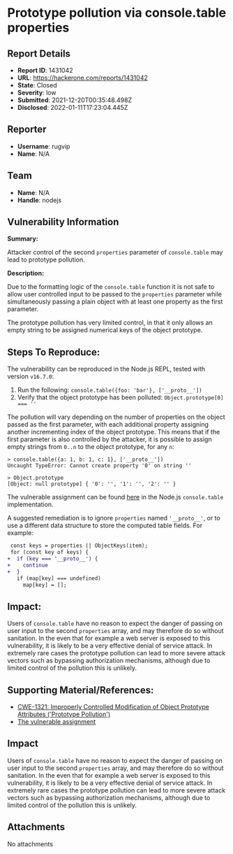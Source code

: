 # Prototype pollution via console.table properties

## Report Details
- **Report ID**: 1431042
- **URL**: https://hackerone.com/reports/1431042
- **State**: Closed
- **Severity**: low
- **Submitted**: 2021-12-20T00:35:48.498Z
- **Disclosed**: 2022-01-11T17:23:04.445Z

## Reporter
- **Username**: rugvip
- **Name**: N/A

## Team
- **Name**: N/A
- **Handle**: nodejs

## Vulnerability Information
**Summary:**

Attacker control of the second `properties` parameter of `console.table` may lead to prototype pollution.

**Description:**

Due to the formatting logic of the `console.table` function it is not safe to allow user controlled input to be passed to the `properties` parameter while simultaneously passing a plain object with at least one property as the first parameter.

The prototype pollution has very limited control, in that it only allows an empty string to be assigned numerical keys of the object prototype.

## Steps To Reproduce:

The vulnerability can be reproduced in the Node.js REPL, tested with version `v16.7.0`:

  1. Run the following: `console.table({foo: 'bar'}, ['__proto__'])`
  2. Verify that the object prototype has been polluted: `Object.prototype[0] === ''`

The pollution will vary depending on the number of properties on the object passed as the first parameter, with each additional property assigning another incrementing index of the object prototype. This means that if the first parameter is also controlled by the attacker, it is possible to assign empty strings from `0..n` to the object prototype, for any `n`:

```
> console.table({a: 1, b: 1, c: 1}, ['__proto__'])
Uncaught TypeError: Cannot create property '0' on string ''

> Object.prototype
[Object: null prototype] { '0': '', '1': '', '2': '' }
```

The vulnerable assignment can be found [here](https://github.com/nodejs/node/blob/3f7dabdfdc9e2a3cd3f92e377755c0dd43f6751b/lib/internal/console/constructor.js#L576) in the Node.js `console.table` implementation.

A suggested remediation is to ignore `properties` named `'__proto__'`, or to use a different data structure to store the computed table fields. For example:

```diff
 const keys = properties || ObjectKeys(item);
 for (const key of keys) {
+  if (key === '__proto__') {
+    continue
+  }
   if (map[key] === undefined)
     map[key] = [];
```

## Impact:

Users of `console.table` have no reason to expect the danger of passing on user input to the second `properties` array, and may therefore do so without sanitation. In the even that for example a web server is exposed to this vulnerability, it is likely to be a very effective denial of service attack. In extremely rare cases the prototype pollution can lead to more severe attack vectors such as bypassing authorization mechanisms, although due to limited control of the pollution this is unlikely.

## Supporting Material/References:

  * [CWE-1321: Improperly Controlled Modification of Object Prototype Attributes ('Prototype Pollution')](https://cwe.mitre.org/data/definitions/1321.html)
  * [The vulnerable assignment](https://github.com/nodejs/node/blob/3f7dabdfdc9e2a3cd3f92e377755c0dd43f6751b/lib/internal/console/constructor.js#L576)

## Impact

Users of `console.table` have no reason to expect the danger of passing on user input to the second `properties` array, and may therefore do so without sanitation. In the even that for example a web server is exposed to this vulnerability, it is likely to be a very effective denial of service attack. In extremely rare cases the prototype pollution can lead to more severe attack vectors such as bypassing authorization mechanisms, although due to limited control of the pollution this is unlikely.

## Attachments
No attachments
